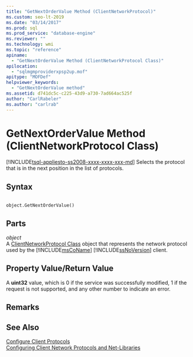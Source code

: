 ```yaml
---
title: "GetNextOrderValue Method (ClientNetworkProtocol)"
ms.custom: seo-lt-2019
ms.date: "03/14/2017"
ms.prod: sql
ms.prod_service: "database-engine"
ms.reviewer: ""
ms.technology: wmi
ms.topic: "reference"
apiname: 
  - "GetNextOrderValue Method (ClientNetworkProtocol Class)"
apilocation: 
  - "sqlmgmproviderxpsp2up.mof"
apitype: "MOFDef"
helpviewer_keywords: 
  - "GetNextOrderValue method"
ms.assetid: d741dc5c-c225-43d9-a730-7ad664ac525f
author: "CarlRabeler"
ms.author: "carlrab"
---
```

# GetNextOrderValue Method (ClientNetworkProtocol Class)
[!INCLUDE[tsql-appliesto-ss2008-xxxx-xxxx-xxx-md](../../../includes/applies-to-version/sqlserver.md)]
  Selects the protocol that is in the next position in the list of protocols.  
  
## Syntax  
  
```  
  
object.GetNextOrderValue()  
```  
  
## Parts  
 *object*  
 A [ClientNetworkProtocol Class](../../../relational-databases/wmi-provider-configuration-classes/clientnetworkprotocol-class/clientnetworkprotocol-class.md) object that represents the network protocol used by the [!INCLUDE[msCoName](../../../includes/msconame-md.md)] [!INCLUDE[ssNoVersion](../../../includes/ssnoversion-md.md)] client.  
  
## Property Value/Return Value  
 A **uint32** value, which is 0 if the service was successfully modified, 1 if the request is not supported, and any other number to indicate an error.  
  
## Remarks  
  
## See Also  
 [Configure Client Protocols](https://technet.microsoft.com/library/ms181035.aspx)   
 [Configuring Client Network Protocols and Net-Libraries](https://technet.microsoft.com/library/ms181035.aspx)  
  
  
